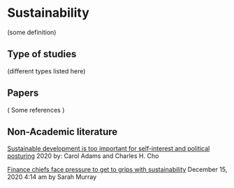 # Sustainability

(some definition)

## Type of studies
(different types listed here)

## Papers
( Some references )

## Non-Academic literature
[Sustainable development is too important for self-interest and political posturing](https://www.responsible-investor.com/articles/sustainable-development-is-too-important-for-self-interest-and-political-posturing) 2020 by: Carol Adams and Charles H. Cho

[Finance chiefs face pressure to get to grips with sustainability](https://amp-ft-com.cdn.ampproject.org/c/s/amp.ft.com/content/65d1eb06-188a-41cc-ba28-94ff1581c2de) December 15, 2020 4:14 am by Sarah Murray
